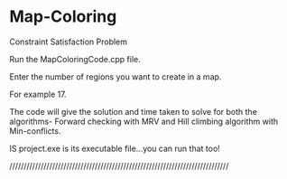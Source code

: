 # Map-Coloring

Constraint Satisfaction Problem

Run the MapColoringCode.cpp file.

Enter the number of regions you want to create in a map.

For example 17.

The code will give the solution and time taken to solve for  both the algorithms- 
Forward checking with MRV 
and Hill climbing algorithm with Min-conflicts.

IS project.exe is its executable file...you can run that too!


/////////////////////////////////////////////////////////////////////////////

